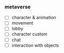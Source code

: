 ### metaverse

- [ ] character & animation
- [ ] movement
- [ ] lobby
- [ ] character custom
- [ ] chat
- [ ] interaction with objects
